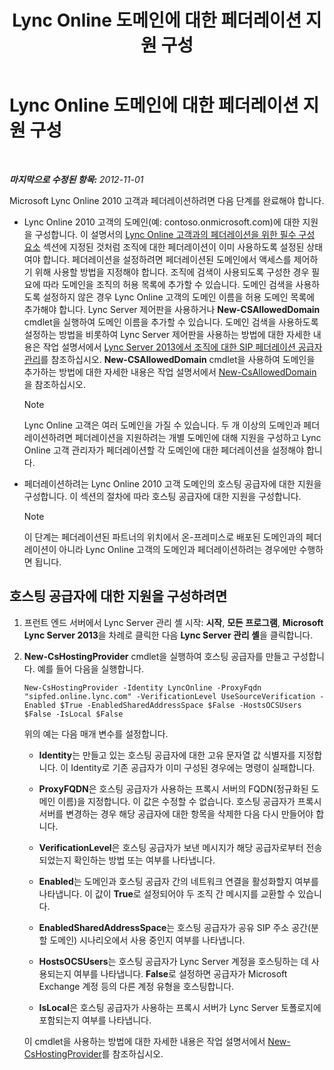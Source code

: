 ﻿---
title: Lync Online 도메인에 대한 페더레이션 지원 구성
TOCTitle: Lync Online 도메인에 대한 페더레이션 지원 구성
ms:assetid: 19d5d5be-cd7f-47b8-b6c5-651a3191def7
ms:mtpsurl: https://technet.microsoft.com/ko-kr/library/Hh202166(v=OCS.15)
ms:contentKeyID: 49302958
ms.date: 08/10/2015
mtps_version: v=OCS.15
ms.translationtype: HT
---

# Lync Online 도메인에 대한 페더레이션 지원 구성

 

_**마지막으로 수정된 항목:** 2012-11-01_

Microsoft Lync Online 2010 고객과 페더레이션하려면 다음 단계를 완료해야 합니다.

  - Lync Online 2010 고객의 도메인(예: contoso.onmicrosoft.com)에 대한 지원을 구성합니다. 이 설명서의 [Lync Online 고객과의 페더레이션을 위한 필수 구성 요소](lync-server-2013-prerequisites-for-federating-with-a-lync-online-customer.md) 섹션에 지정된 것처럼 조직에 대한 페더레이션이 이미 사용하도록 설정된 상태여야 합니다. 페더레이션을 설정하려면 페더레이션된 도메인에서 액세스를 제어하기 위해 사용할 방법을 지정해야 합니다. 조직에 검색이 사용되도록 구성한 경우 필요에 따라 도메인을 조직의 허용 목록에 추가할 수 있습니다. 도메인 검색을 사용하도록 설정하지 않은 경우 Lync Online 고객의 도메인 이름을 허용 도메인 목록에 추가해야 합니다. Lync Server 제어판을 사용하거나 **New-CSAllowedDomain** cmdlet을 실행하여 도메인 이름을 추가할 수 있습니다. 도메인 검색을 사용하도록 설정하는 방법을 비롯하여 Lync Server 제어판을 사용하는 방법에 대한 자세한 내용은 작업 설명서에서 [Lync Server 2013에서 조직에 대한 SIP 페더레이션 공급자 관리](lync-server-2013-manage-sip-federated-providers-for-your-organization.md)를 참조하십시오. **New-CSAllowedDomain** cmdlet을 사용하여 도메인을 추가하는 방법에 대한 자세한 내용은 작업 설명서에서 [New-CsAllowedDomain](https://docs.microsoft.com/en-us/powershell/module/skype/New-CsAllowedDomain)을 참조하십시오.
    

    > [!NOTE]
    > Lync Online 고객은 여러 도메인을 가질 수 있습니다. 두 개 이상의 도메인과 페더레이션하려면 페더레이션을 지원하려는 개별 도메인에 대해 지원을 구성하고 Lync Online 고객 관리자가 페더레이션할 각 도메인에 대한 페더레이션을 설정해야 합니다.



  - 페더레이션하려는 Lync Online 2010 고객 도메인의 호스팅 공급자에 대한 지원을 구성합니다. 이 섹션의 절차에 따라 호스팅 공급자에 대한 지원을 구성합니다.
    

    > [!NOTE]
    > 이 단계는 페더레이션된 파트너의 위치에서 온-프레미스로 배포된 도메인과의 페더레이션이 아니라 Lync Online 고객의 도메인과 페더레이션하려는 경우에만 수행하면 됩니다.



## 호스팅 공급자에 대한 지원을 구성하려면

1.  프런트 엔드 서버에서 Lync Server 관리 셸 시작: **시작**, **모든 프로그램**, **Microsoft Lync Server 2013**을 차례로 클릭한 다음 **Lync Server 관리 셸**을 클릭합니다.

2.  **New-CsHostingProvider** cmdlet을 실행하여 호스팅 공급자를 만들고 구성합니다. 예를 들어 다음을 실행합니다.
    
        New-CsHostingProvider -Identity LyncOnline -ProxyFqdn "sipfed.online.lync.com" -VerificationLevel UseSourceVerification -Enabled $True -EnabledSharedAddressSpace $False -HostsOCSUsers $False -IsLocal $False
    
    위의 예는 다음 매개 변수를 설정합니다.
    
      - **Identity**는 만들고 있는 호스팅 공급자에 대한 고유 문자열 값 식별자를 지정합니다. 이 Identity로 기존 공급자가 이미 구성된 경우에는 명령이 실패합니다.
    
      - **ProxyFQDN**은 호스팅 공급자가 사용하는 프록시 서버의 FQDN(정규화된 도메인 이름)을 지정합니다. 이 값은 수정할 수 없습니다. 호스팅 공급자가 프록시 서버를 변경하는 경우 해당 공급자에 대한 항목을 삭제한 다음 다시 만들어야 합니다.
    
      - **VerificationLevel**은 호스팅 공급자가 보낸 메시지가 해당 공급자로부터 전송되었는지 확인하는 방법 또는 여부를 나타냅니다.
    
      - **Enabled**는 도메인과 호스팅 공급자 간의 네트워크 연결을 활성화할지 여부를 나타냅니다. 이 값이 **True**로 설정되어야 두 조직 간 메시지를 교환할 수 있습니다.
    
      - **EnabledSharedAddressSpace**는 호스팅 공급자가 공유 SIP 주소 공간(분할 도메인) 시나리오에서 사용 중인지 여부를 나타냅니다.
    
      - **HostsOCSUsers**는 호스팅 공급자가 Lync Server 계정을 호스팅하는 데 사용되는지 여부를 나타냅니다. **False**로 설정하면 공급자가 Microsoft Exchange 계정 등의 다른 계정 유형을 호스팅합니다.
    
      - **IsLocal**은 호스팅 공급자가 사용하는 프록시 서버가 Lync Server 토폴로지에 포함되는지 여부를 나타냅니다.
    
    이 cmdlet을 사용하는 방법에 대한 자세한 내용은 작업 설명서에서 [New-CsHostingProvider](new-cshostingprovider.md)를 참조하십시오.

